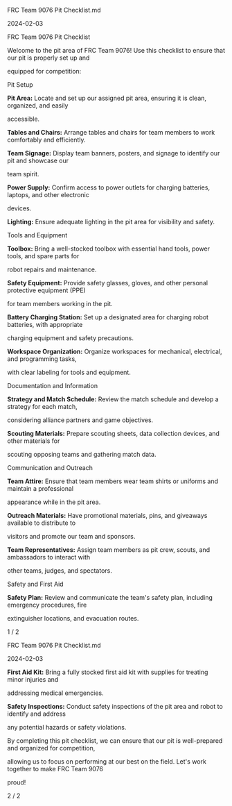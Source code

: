 ﻿<a name="br1"></a> 

FRC Team 9076 Pit Checklist.md

2024-02-03

FRC Team 9076 Pit Checklist

Welcome to the pit area of FRC Team 9076! Use this checklist to ensure that our pit is properly set up and

equipped for competition:

Pit Setup

**Pit Area:** Locate and set up our assigned pit area, ensuring it is clean, organized, and easily

accessible.

**Tables and Chairs:** Arrange tables and chairs for team members to work comfortably and efficiently.

**Team Signage:** Display team banners, posters, and signage to identify our pit and showcase our

team spirit.

**Power Supply:** Confirm access to power outlets for charging batteries, laptops, and other electronic

devices.

**Lighting:** Ensure adequate lighting in the pit area for visibility and safety.

Tools and Equipment

**Toolbox:** Bring a well-stocked toolbox with essential hand tools, power tools, and spare parts for

robot repairs and maintenance.

**Safety Equipment:** Provide safety glasses, gloves, and other personal protective equipment (PPE)

for team members working in the pit.

**Battery Charging Station:** Set up a designated area for charging robot batteries, with appropriate

charging equipment and safety precautions.

**Workspace Organization:** Organize workspaces for mechanical, electrical, and programming tasks,

with clear labeling for tools and equipment.

Documentation and Information

**Strategy and Match Schedule:** Review the match schedule and develop a strategy for each match,

considering alliance partners and game objectives.

**Scouting Materials:** Prepare scouting sheets, data collection devices, and other materials for

scouting opposing teams and gathering match data.

Communication and Outreach

**Team Attire:** Ensure that team members wear team shirts or uniforms and maintain a professional

appearance while in the pit area.

**Outreach Materials:** Have promotional materials, pins, and giveaways available to distribute to

visitors and promote our team and sponsors.

**Team Representatives:** Assign team members as pit crew, scouts, and ambassadors to interact with

other teams, judges, and spectators.

Safety and First Aid

**Safety Plan:** Review and communicate the team's safety plan, including emergency procedures, fire

extinguisher locations, and evacuation routes.

1 / 2



<a name="br2"></a> 

FRC Team 9076 Pit Checklist.md

2024-02-03

**First Aid Kit:** Bring a fully stocked first aid kit with supplies for treating minor injuries and

addressing medical emergencies.

**Safety Inspections:** Conduct safety inspections of the pit area and robot to identify and address

any potential hazards or safety violations.

By completing this pit checklist, we can ensure that our pit is well-prepared and organized for competition,

allowing us to focus on performing at our best on the field. Let's work together to make FRC Team 9076

proud!

2 / 2

